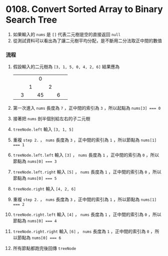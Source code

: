 # 0108. Convert Sorted Array to Binary Search Tree
1. 如果輸入的 `nums` 是 `[]` 代表二元樹是空的直接返回 `null`
2. 從測試資料可以看出為了讓二元樹平均分配，是不斷用二分法取正中間的數值

### 流程
1. 假設輸入的二元樹為 `[3, 1, 5, 0, 4, 2, 6]` 結果應為

    ||||||||
    | :---: | :--- | :---: | :---: | :---: | :---: | :---: |
    ||||0||||
    |||1||2|||
    ||3||45||6||
2. 第一次進入 `nums` 長度為 `7` ，正中間的索引為 `3` ，所以起點為 `nums[3] === 0`
3. 接著把 `nums` 剖半個別給左右的子二元樹
4. `treeNode.left` 輸入 `[3, 1, 5]`
5. 重複 `step 2.` ， `nums` 長度為 `3` ，正中間的索引為 `1` ，所以節點為 `nums[1] === 1`
6. `treeNode.left.left` 輸入 `[3]` ， `nums` 長度為 `1` ，正中間的索引為 `0` ，所以節點為 `nums[0] === 3`
7. `treeNode.left.right` 輸入 `[5]` ， `nums` 長度為 `1` ，正中間的索引為 `0` ，所以節點為 `nums[0] === 5`
8. `treeNode.right` 輸入 `[4, 2, 6]`
9. 重複 `step 2.` ， `nums` 長度為 `3` ，正中間的索引為 `1` ，所以節點為 `nums[1] === 2`
10. `treeNode.right.left` 輸入 `[4]` ， `nums` 長度為 `1` ，正中間的索引為 `0` ，所以節點為 `nums[0] === 4`
11. `treeNode.right.right` 輸入 `[6]` ， `nums` 長度為 `1` ，正中間的索引為 `0` ，所以節點為 `nums[0] === 6`
12. 所有節點都跑完後回傳 `treeNode`
